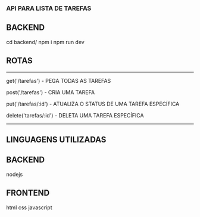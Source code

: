 ### API PARA LISTA DE TAREFAS

## BACKEND
cd backend/
npm i
npm run dev

## ROTAS

***
get('/tarefas') - PEGA TODAS AS TAREFAS

post('/tarefas') - CRIA UMA TAREFA

put('/tarefas/:id') - ATUALIZA O STATUS DE UMA TAREFA ESPECÍFICA

delete('tarefas/:id') - DELETA UMA TAREFA ESPECÍFICA

***

## LINGUAGENS UTILIZADAS

## BACKEND
nodejs

## FRONTEND
html
css
javascript 